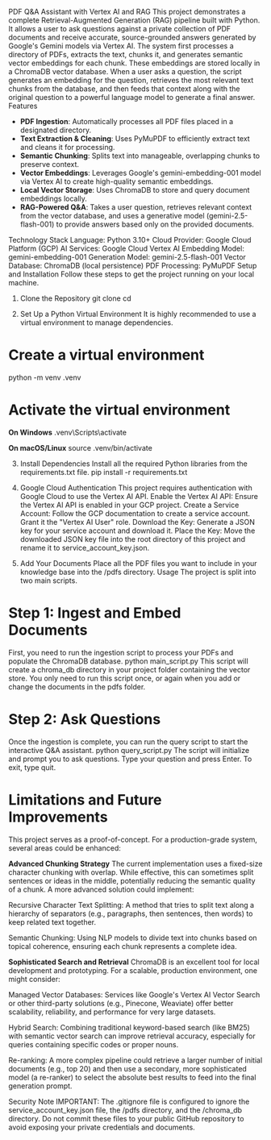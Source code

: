 PDF Q&A Assistant with Vertex AI and RAG
This project demonstrates a complete Retrieval-Augmented Generation (RAG) pipeline built with Python. It allows a user to ask questions against a private collection of PDF documents and receive accurate, source-grounded answers generated by Google's Gemini models via Vertex AI.
The system first processes a directory of PDFs, extracts the text, chunks it, and generates semantic vector embeddings for each chunk. These embeddings are stored locally in a ChromaDB vector database. When a user asks a question, the script generates an embedding for the question, retrieves the most relevant text chunks from the database, and then feeds that context along with the original question to a powerful language model to generate a final answer.
Features

- **PDF Ingestion**: Automatically processes all PDF files placed in a designated directory.
- **Text Extraction & Cleaning**: Uses PyMuPDF to efficiently extract text and cleans it for processing.
- **Semantic Chunking**: Splits text into manageable, overlapping chunks to preserve context.
- **Vector Embeddings**: Leverages Google's gemini-embedding-001 model via Vertex AI to create high-quality semantic embeddings.
- **Local Vector Storage**: Uses ChromaDB to store and query document embeddings locally.
- **RAG-Powered Q&A**: Takes a user question, retrieves relevant context from the vector database, and uses a generative model (gemini-2.5-flash-001) to provide answers based only on the provided documents.

Technology Stack
Language: Python 3.10+
Cloud Provider: Google Cloud Platform (GCP)
AI Services: Google Cloud Vertex AI
Embedding Model: gemini-embedding-001
Generation Model: gemini-2.5-flash-001
Vector Database: ChromaDB (local persistence)
PDF Processing: PyMuPDF
Setup and Installation
Follow these steps to get the project running on your local machine.

1. Clone the Repository
git clone <your-repository-url>
cd <your-repository-name>


2. Set Up a Python Virtual Environment
It is highly recommended to use a virtual environment to manage dependencies.
# Create a virtual environment
python -m venv .venv

# Activate the virtual environment

**On Windows**
.venv\Scripts\activate

**On macOS/Linux**
source .venv/bin/activate

3. Install Dependencies
Install all the required Python libraries from the requirements.txt file.
pip install -r requirements.txt


4. Google Cloud Authentication
This project requires authentication with Google Cloud to use the Vertex AI API.
Enable the Vertex AI API: Ensure the Vertex AI API is enabled in your GCP project.
Create a Service Account: Follow the GCP documentation to create a service account. Grant it the "Vertex AI User" role.
Download the Key: Generate a JSON key for your service account and download it.
Place the Key: Move the downloaded JSON key file into the root directory of this project and rename it to service_account_key.json.


5. Add Your Documents
Place all the PDF files you want to include in your knowledge base into the /pdfs directory.
Usage
The project is split into two main scripts.

# Step 1: Ingest and Embed Documents

First, you need to run the ingestion script to process your PDFs and populate the ChromaDB database.
python main_script.py This script will create a chroma_db directory in your project folder containing the vector store. You only need to run this script once, or again when you add or change the documents in the pdfs folder.

# Step 2: Ask Questions

Once the ingestion is complete, you can run the query script to start the interactive Q&A assistant.
python query_script.py The script will initialize and prompt you to ask questions. Type your question and press Enter. To exit, type quit.

# Limitations and Future Improvements
This project serves as a proof-of-concept. For a production-grade system, several areas could be enhanced:

**Advanced Chunking Strategy**
The current implementation uses a fixed-size character chunking with overlap. While effective, this can sometimes split sentences or ideas in the middle, potentially reducing the semantic quality of a chunk. A more advanced solution could implement:

Recursive Character Text Splitting: A method that tries to split text along a hierarchy of separators (e.g., paragraphs, then sentences, then words) to keep related text together.

Semantic Chunking: Using NLP models to divide text into chunks based on topical coherence, ensuring each chunk represents a complete idea.

**Sophisticated Search and Retrieval**
ChromaDB is an excellent tool for local development and prototyping. For a scalable, production environment, one might consider:

Managed Vector Databases: Services like Google's Vertex AI Vector Search or other third-party solutions (e.g., Pinecone, Weaviate) offer better scalability, reliability, and performance for very large datasets.

Hybrid Search: Combining traditional keyword-based search (like BM25) with semantic vector search can improve retrieval accuracy, especially for queries containing specific codes or proper nouns.

Re-ranking: A more complex pipeline could retrieve a larger number of initial documents (e.g., top 20) and then use a secondary, more sophisticated model (a re-ranker) to select the absolute best results to feed into the final generation prompt.

Security Note
IMPORTANT: The .gitignore file is configured to ignore the service_account_key.json file, the /pdfs directory, and the /chroma_db directory. Do not commit these files to your public GitHub repository to avoid exposing your private credentials and documents.

